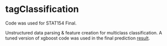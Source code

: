 # tagClassification
Code was used for STAT154 Final. 

Unstructured data parsing & feature creation for multiclass classification. A tuned version of xgboost code was used in the final prediction [result](https://www.kaggle.com/oreluk/results).


